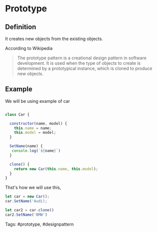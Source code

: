 # Prototype

## Definition

It creates new objects from the existing objects.

According to Wikipedia

> The prototype pattern is a creational design pattern in software development. It is used when the type of objects to create is determined by a prototypical instance, which is cloned to produce new objects.

## Example

We will be using example of car  

```js

class Car {

  constructor(name, model) {
    this.name = name;
    this.model = model;
  }

  SetName(name) {
   console.log(`${name}`)
  }

  clone() {
    return new Car(this.name, this.model);
  }
}

```

Thst's how we will use this,  

```js
let car = new Car();
car.SetName('Audi);

let car2 = car.clone()
car2.SetName('BMW')
```

Tags: #prototype, #designpattern